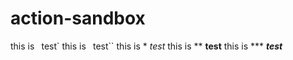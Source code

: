 # action-sandbox
this is ` `test`
this is `` ``test``
this is * *test*
this is ** **test**
this is *** ***test***
